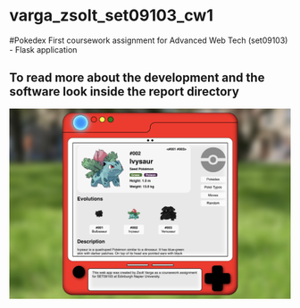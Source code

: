 # varga_zsolt_set09103_cw1

#Pokedex
First coursework assignment for Advanced Web Tech (set09103) - Flask application

## To read more about the development and the software look inside the report directory

![Alt text](pokedex.jpg "Welcome page")
